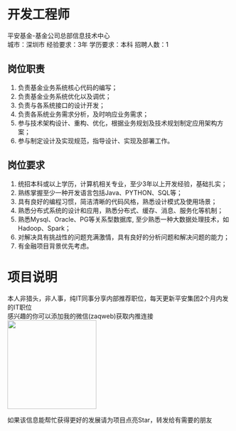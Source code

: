 # 开发工程师
平安基金-基金公司总部信息技术中心  
城市：深圳市 经验要求：3年 学历要求：本科  招聘人数：1

## 岗位职责
1.	负责基金业务系统核心代码的编写；   
2.	负责基金业务系统优化以及调优；    
3.	负责与各系统接口的设计开发；   
4.	负责各系统业务需求分析，及时响应业务需求；   
5.	参与技术架构设计、重构、优化，根据业务规划及技术规划制定应用架构方案；   
6.	参与制定设计及实现规范，指导设计、实现及部署工作。

## 岗位要求
1.	统招本科或以上学历，计算机相关专业，至少3年以上开发经验，基础扎实；   
2.	熟练掌握至少一种开发语言包括Java、PYTHON、SQL等；   
3.	具有良好的编程习惯，简洁清晰的代码风格，熟悉设计模式及使用场景；   
4.	熟悉分布式系统的设计和应用，熟悉分布式、缓存、消息、服务化等机制；   
5.	熟悉Mysql、Oracle、PG等关系型数据库, 至少熟悉一种大数据处理技术，如Hadoop、Spark；   
6.	对解决具有挑战性的问题充满激情，具有良好的分析问题和解决问题的能力；    
7.	有金融项目背景优先考虑。

# 项目说明

本人非猎头，非人事，纯IT同事分享内部推荐职位，每天更新平安集团2个月内发的IT职位  
感兴趣的你可以添加我的微信(zaqweb)获取内推连接  
<img src="https://github.com/zaqweb/PA-IT-JOBS/blob/master/WechatICode.jpeg"  height="200" width="200">

如果该信息能帮忙获得更好的发展请为项目点亮Star，转发给有需要的朋友




